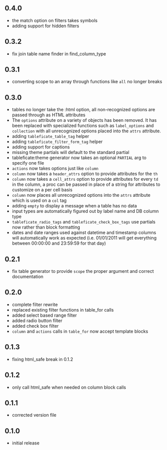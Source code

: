 ## 0.4.0
 * the match option on filters takes symbols
 * adding support for hidden filters

## 0.3.2
 * fix join table name finder in find_column_type

## 0.3.1
 * converting scope to an array through functions like `all` no longer breaks

## 0.3.0
 * tables no longer take the :html option, all non-recognized options are passed through as HTML attributes
 * The `options` attribute on a variety of objects has been removed. It has been replaced with specialized functions such as `label_options` and `collection` with all unrecognized options placed into the `attrs` attribute.
 * adding `tableficate_table_tag` helper
 * adding `tableficate_filter_form_tag` helper
 * adding support for captions
 * missing theme partials will default to the standard partial
 * tableficate:theme generator now takes an optional `PARTIAL` arg to specify one file
 * `actions` now takes options just like `column`
 * `column` now takes a `header_attrs` option to provide attributes for the `th`
 * `column` now takes a `cell_attrs` option to provide attributes for every `td` in the column, a proc can be passed in place of a string for attributes to customize on a per cell basis
 * `column` now places all unrecognized options into the `attrs` attribute which is used on a `col` tag
 * adding `empty` to display a message when a table has no data
 * input types are automatically figured out by label name and DB column type
 * `tableficate_radio_tags` and `tableficate_check_box_tags` use partials now rather than block formatting
 * dates and date ranges used against datetime and timestamp columns will automatically work as expected (i.e. 01/01/2011 will get everything between 00:00:00 and 23:59:59 for that day)

## 0.2.1
 * fix table generator to provide `scope` the proper argument and correct documentation

## 0.2.0
 * complete filter rewrite
 * replaced existing filter functions in table_for calls
 * added select based range filter
 * added radio button filter
 * added check box filter
 * `column` and `actions` calls in `table_for` now accept template blocks

## 0.1.3
* fixing html_safe break in 0.1.2

## 0.1.2
* only call html_safe when needed on column block calls

## 0.1.1
* corrected version file

## 0.1.0
 * initial release
